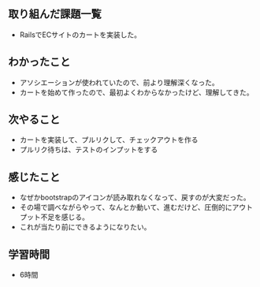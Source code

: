 ## 取り組んだ課題一覧
- RailsでECサイトのカートを実装した。

## わかったこと
- アソシエーションが使われていたので、前より理解深くなった。
- カートを始めて作ったので、最初よくわからなかったけど、理解してきた。

## 次やること
- カートを実装して、プルリクして、チェックアウトを作る
- プルリク待ちは、テストのインプットをする

## 感じたこと
- なぜかbootstrapのアイコンが読み取れなくなって、戻すのが大変だった。
- その場で調べながらやって、なんとか動いて、進むだけど、圧倒的にアウトプット不足を感じる。
- これが当たり前にできるようになりたい。

## 学習時間
- 6時間
